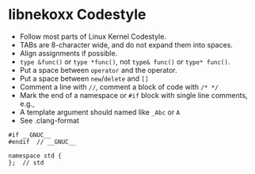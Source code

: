 # libnekoxx Codestyle

- Follow most parts of Linux Kernel Codestyle.
- TABs are 8-character wide, and do not expand them into spaces.
- Align assignments if possible.
- `type &func()` or `type *func()`, not `type& func()` or `type* func()`.
- Put a space between `operator` and the operator.
- Put a space between `new`/`delete` and `[]`
- Comment a line with `//`, comment a block of code with `/* */`
- Mark the end of a namespace or `#if` block with single line comments, e.g.,
- A template argument should named like `_Abc` or `A`
- See .clang-format
```
#if __GNUC__
#endif	// __GNUC__

namespace std {
};	// std
```
